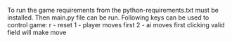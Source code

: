 To run the game requirements from the python-requirements.txt must be installed. Then main.py file can be run.
Following keys can be used to control game:
r - reset
1 - player moves first
2 - ai moves first
clicking valid field will make move
